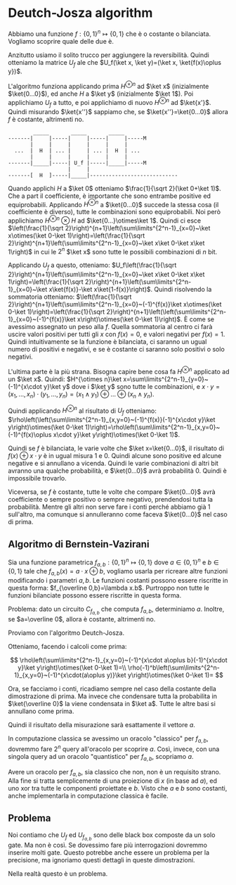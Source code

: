 # Deutch-Josza algorithm

Abbiamo una funzione $f:\{0,1\}^n\mapsto\{0,1\}$ che è o costante o bilanciata. Vogliamo scoprire quale delle due è.

Anzitutto usiamo il solito trucco per aggiungere la reversibilità.
Quindi otteniamo la matrice $U_f$ ale che $U_f(\ket x, \ket y)=(\ket x, \ket{f(x)\oplus y})$.

L'algoritmo funziona applicando prima $H^{\otimes n}$ ad $\ket x$ (inizialmente $\ket{0...0}$), ed anche $H$ a $\ket y$ (inizialmente $\ket 1$). Poi applichiamo $U_f$ a tutto, e poi applichiamo di nuovo $H^{\otimes n}$ ad $\ket{x'}$. Quindi misurando $\ket{x''}$ sappiamo che, se $\ket{x''}=\ket{0...0}$ allora $f$ è costante, altrimenti no.

```
        _____       _____       _____
-------|     |-----|     |-----|     |-----M
       |     |     |     |     |     |
  ...  |  H  | ... |     | ... |  H  | ...
       |     |     |     |     |     |
-------|_____|-----| U_f |-----|_____|-----M
                   |     |
-------[  H  ]-----|_____|----------------------------
```

Quando applichi $H$ a $\ket 0$ otteniamo $\frac{1}{\sqrt 2}(\ket 0+\ket 1)$. Che a part il coefficiente, è importante che sono entrambe positive ed equiprobabili.
Applicando $H^{\otimes n}$ a $\ket{0...0}$ succede la stessa cosa (il coefficiente è diverso), tutte le combinazioni sono equiprobabili.
Noi però applichiamo $H^{\otimes n}\otimes H$ ad $\ket{0...}\otimes\ket 1$. Quindi ci esce $\left(\frac{1}{\sqrt 2}\right)^{n+1}\left(\sum\limits^{2^n-1}_{x=0}~\ket x\otimes(\ket 0-\ket 1)\right)=\left(\frac{1}{\sqrt 2}\right)^{n+1}\left(\sum\limits^{2^n-1}_{x=0}~\ket x\ket 0-\ket x\ket 1\right)$ in cui le $2^n$ $\ket x$ sono tutte le possibili combinazioni di $n$ bit.

Applicando $U_f$ a questo, otteniamo: $U_f\left(\frac{1}{\sqrt 2}\right)^{n+1}\left(\sum\limits^{2^n-1}_{x=0}~\ket x\ket 0-\ket x\ket 1\right)=\left(\frac{1}{\sqrt 2}\right)^{n+1}\left(\sum\limits^{2^n-1}_{x=0}~\ket x\ket{f(x)}-\ket x\ket{1-f(x)}\right)$.
Quindi risolvendo la sommatoria otteniamo:
$\left(\frac{1}{\sqrt 2}\right)^{n+1}\left(\sum\limits^{2^n-1}_{x=0}~(-1)^{f(x)}\ket x\otimes(\ket 0-\ket 1)\right)=\left(\frac{1}{\sqrt 2}\right)^{n+1}\left(\left(\sum\limits^{2^n-1}_{x=0}~(-1)^{f(x)}\ket x\right)\otimes(\ket 0-\ket 1)\right)$.
È come se avessimo assegnato un peso alla $f$. Quella sommatoria al centro ci farà uscire valori positivi per tutti gli $x$ con $f(x)=0$, e valori negativi per $f(x)=1$. Quindi intuitivamente se la funzione è bilanciata, ci saranno un ugual numero di positivi e negativi, e se è costante ci saranno solo positivi o solo negativi.

L'ultima parte è la più strana. Bisogna capire bene cosa fa $H^{\otimes n}$ applicato ad un $\ket x$. Quindi: $H^{\otimes n}\ket x=\sum\limits^{2^n-1}_{y=0}~(-1)^{x\cdot y}\ket y$ dove i $\ket y$ sono tutte le combinazioni, e $x\cdot y=(x_1,...,x_n)\cdot(y_1,...,y_n)=(x_1\land y_1)\oplus...\oplus(x_n\land y_n)$.

Quindi applicando $H^{\otimes n}$ al risultato di $U_f$ otteniamo:
$\rho\left(\left(\sum\limits^{2^n-1}_{x,y=0}~(-1)^{f(x)}(-1)^{x\cdot y}\ket y\right)\otimes(\ket 0-\ket 1)\right)=\rho\left(\sum\limits^{2^n-1}_{x,y=0}~(-1)^{f(x)\oplus x\cdot y}\ket y\right)\otimes(\ket 0-\ket 1)$.

Quindi se $f$ è bilanciata, le varie volte che $\ket x=\ket{0...0}$, il risultato di $f(x)\oplus x\cdot y$ è in ugual misura $1$ e $0$. Quindi alcune sono positive ed alcune negative e si annullano a vicenda.
Quindi le varie combinazioni di altri bit avranno una qualche probabilità, e $\ket{0...0}$ avrà probabilità $0$. Quindi è impossibile trovarlo.

Viceversa, se $f$ è costante, tutte le volte che compare $\ket{0...0}$ avrà coefficiente o sempre positivo o sempre negativo, prendendosi tutta la probabilità. Mentre gli altri non serve fare i conti perché abbiamo già $1$ sull'altro, ma comunque si annulleranno come faceva $\ket{0...0}$ nel caso di prima.

## Algoritmo di Bernstein-Vazirani

Sia una funzione parametrica $f_{a,b}:\{0,1\}^n\mapsto\{0,1\}$ dove $a\in\{0,1\}^n$ e $b\in\{0,1\}$ tale che $f_{a,b}(x)=a\cdot x\oplus b$, vogliamo usarla per ricreare altre funzioni modificando i parametri $a,b$.
Le funzioni costanti possono essere riscritte in questa forma: $f_{\overline 0,b}=\lambda x.b$.
Purtroppo non tutte le funzioni bilanciate possono essere riscritte in questa forma.

Problema: dato un circuito $C_{f_{a,b}}$ che computa $f_{a,b}$, determiniamo $a$. Inoltre, se $a=\overline 0$, allora è costante, altrimenti no.

Proviamo con l'algoritmo Deutch-Josza.

Otteniamo, facendo i calcoli come prima:

$$
\rho\left(\sum\limits^{2^n-1}_{x,y=0}~(-1)^{x\cdot a\oplus b}(-1)^{x\cdot y}\ket y\right)\otimes(\ket 0-\ket 1)=\\
\rho(-1)^b\left(\sum\limits^{2^n-1}_{x,y=0}~(-1)^{x\cdot(a\oplus y)}\ket y\right)\otimes(\ket 0-\ket 1)=
$$

Ora, se facciamo i conti, ricadiamo sempre nel caso della costante della dimostrazione di prima. Ma invece che condensare tutta la probabilita in $\ket{\overline 0}$ la viene condensata in $\ket a$. Tutte le altre basi si annullano come prima.

Quindi il risultato della misurazione sarà esattamente il vettore $a$.

In computazione classica se avessimo un oracolo "classico" per $f_{a,b}$, dovremmo fare $2^n$ query all'oracolo per scoprire $a$.
Così, invece, con una singola query ad un oracolo "quantistico" per $f_{a,b}$, scopriamo $a$.

Avere un oracolo per $f_{a,b}$, sia classico che non, non è un requisito strano. Alla fine si tratta semplicemente di una proiezione di $x$ (in base ad $a$), ed uno xor tra tutte le componenti proiettate e $b$.
Visto che $a$ e $b$ sono costanti, anche implementarla in computazione classica è facile.

## Problema

Noi contiamo che $U_f$ ed $U_{f_{a,b}}$ sono delle black box composte da un solo gate. Ma non è così. Se dovessimo fare più interrogazioni dovremmo inserire molti gate.
Questo potrebbe anche essere un problema per la precisione, ma ignoriamo questi dettagli in queste dimostrazioni.

Nella realtà questo è un problema.